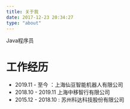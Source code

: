 ```yaml
---
title: 关于我
date: 2017-12-23 20:34:27
type: "about"
---
```

Java程序员

# 工作经历
* 2019.11 - 至今 ：上海仙豆智能机器人有限公司
* 2018.10 - 2019.11 上海中移智行有限公司
* 2015.12 - 2018.10 : 苏州科达科技股份有限公司

